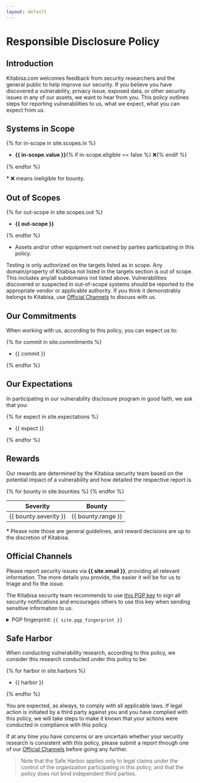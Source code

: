 ```yaml
---
layout: default
---
```


# Responsible Disclosure Policy

## Introduction

Kitabisa.com welcomes feedback from security researchers and the general public to help improve our security. If you believe you have discovered a vulnerability, privacy issue, exposed data, or other security issues in any of our assets, we want to hear from you.
This policy outlines steps for reporting vulnerabilities to us, what we expect, what you can expect from us.

## Systems in Scope

{% for in-scope in site.scopes.in %}
- <div><b>{{ in-scope.value }}</b>{% if in-scope.eligible == false %} <span class="ineligible">❌</span>{% endif %}</div>
{% endfor %}

<b>\*</b> <span class="ineligible">❌</span> means ineligible for bounty.

## Out of Scopes

{% for out-scope in site.scopes.out %}
- <div><b>{{ out-scope }}</b></div>
{% endfor %}
- Assets and/or other equipment not owned by parties participating in this policy.

Testing is only authorized on the targets listed as in scope. Any domain/property of Kitabisa not listed in the targets section is out of scope. This includes any/all subdomains not listed above.
Vulnerabilities discovered or suspected in out-of-scope systems should be reported to the appropriate vendor or applicable authority. If you think it demonstrably belongs to Kitabisa, use [Official Channels](#official-channels) to discuss with us.

## Our Commitments

When working with us, according to this policy, you can expect us to:

{% for commit in site.commitments %}
- <div>{{ commit }}</div>
{% endfor %}

## Our Expectations

In participating in our vulnerability disclosure program in good faith, we ask that you:

{% for expect in site.expectations %}
- <div>{{ expect }}</div>
{% endfor %}

## Rewards

Our rewards are determined by the Kitabisa security team based on the potential impact of a vulnerability and how detailed the respective report is.

<table>
  <thead>
    <tr>
      <th><strong>Severity</strong></th>
      <th><strong>Bounty</strong></th>
    </tr>
  </thead>
  <tbody>
  {% for bounty in site.bounties %}
    <tr>
      <td>{{ bounty.severity }}</td>
      <td>{{ bounty.range }}</td>
    </tr>
  {% endfor %}
  </tbody>
</table>

<b>\*</b> Please note those are general guidelines, and reward decisions are up to the discretion of Kitabisa.

## Official Channels 

Please report security issues via **{{ site.email }}**, providing all relevant information. The more details you provide, the easier it will be for us to triage and fix the issue.

The Kitabisa security team recommends to use [this PGP key](/pgp.txt) to sign all security notifications and encourages others to use this key when sending sensitive information to us.

<details>
	<summary>PGP fingerprint: <code>{{ site.pgp_fingerprint }}</code></summary>

<pre>
{% include_relative pgp.txt %}
</pre>
</details>

## Safe Harbor

When conducting vulnerability research, according to this policy, we consider this research conducted under this policy to be:

{% for harbor in site.harbors %}
- <div>{{ harbor }}</div>
{% endfor %}

You are expected, as always, to comply with all applicable laws. If legal action is initiated by a third party against you and you have complied with this policy, we will take steps to make it known that your actions were conducted in compliance with this policy.

If at any time you have concerns or are uncertain whether your security research is consistent with this policy, please submit a report through one of our [Official Channels](#official-channels) before going any further.

> Note that the Safe Harbor applies only to legal claims under the control of the organization participating in this policy, and that the policy does not bind independent third parties.